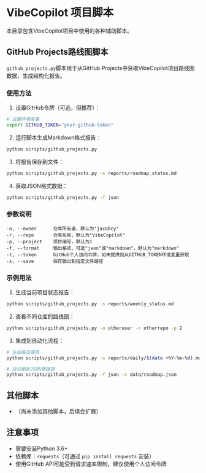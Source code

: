 # VibeCopilot 项目脚本

本目录包含VibeCopilot项目中使用的各种辅助脚本。

## GitHub Projects路线图脚本

`github_projects.py`脚本用于从GitHub Projects中获取VibeCopilot项目路线图数据，生成结构化报告。

### 使用方法

1. 设置GitHub令牌（可选，但推荐）：

```bash
# 设置环境变量
export GITHUB_TOKEN="your-github-token"
```

2. 运行脚本生成Markdown格式报告：

```bash
python scripts/github_projects.py
```

3. 将报告保存到文件：

```bash
python scripts/github_projects.py -s reports/roadmap_status.md
```

4. 获取JSON格式数据：

```bash
python scripts/github_projects.py -f json
```

### 参数说明

```
-o, --owner      仓库所有者，默认为"jacobcy"
-r, --repo       仓库名称，默认为"VibeCopilot"
-p, --project    项目编号，默认为1
-f, --format     输出格式，可选"json"或"markdown"，默认为"markdown"
-t, --token      GitHub个人访问令牌，如未提供则从GITHUB_TOKEN环境变量获取
-s, --save       保存输出到指定文件路径
```

### 示例用法

1. 生成当前项目状态报告：

```bash
python scripts/github_projects.py -s reports/weekly_status.md
```

2. 查看不同仓库的路线图：

```bash
python scripts/github_projects.py -o otheruser -r otherrepo -p 2
```

3. 集成到自动化流程：

```bash
# 生成每日报告
python scripts/github_projects.py -s reports/daily/$(date +%Y-%m-%d).md

# 自动更新JSON数据源
python scripts/github_projects.py -f json -s data/roadmap.json
```

## 其他脚本

- （尚未添加其他脚本，后续会扩展）

## 注意事项

- 需要安装Python 3.6+
- 依赖库：`requests`（可通过 `pip install requests` 安装）
- 使用GitHub API可能受到请求速率限制，建议使用个人访问令牌
